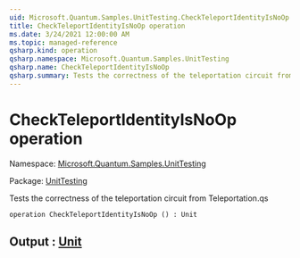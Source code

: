 ```yaml
---
uid: Microsoft.Quantum.Samples.UnitTesting.CheckTeleportIdentityIsNoOp
title: CheckTeleportIdentityIsNoOp operation
ms.date: 3/24/2021 12:00:00 AM
ms.topic: managed-reference
qsharp.kind: operation
qsharp.namespace: Microsoft.Quantum.Samples.UnitTesting
qsharp.name: CheckTeleportIdentityIsNoOp
qsharp.summary: Tests the correctness of the teleportation circuit from Teleportation.qs
---
```


# CheckTeleportIdentityIsNoOp operation

Namespace: [Microsoft.Quantum.Samples.UnitTesting](xref:Microsoft.Quantum.Samples.UnitTesting)

Package: [UnitTesting](https://nuget.org/packages/UnitTesting)


Tests the correctness of the teleportation circuit from Teleportation.qs

```qsharp
operation CheckTeleportIdentityIsNoOp () : Unit
```


## Output : [Unit](xref:microsoft.quantum.lang-ref.unit)


